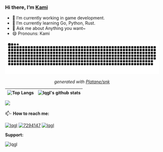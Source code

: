 <!--
**lqgl/lqgl** is a ✨ _special_ ✨ repository because its `README.md` (this file) appears on your GitHub profile.

Here are some ideas to get you started:

-->
### Hi there, I’m [Kami](https://lqgl.asia/)

- 🔭 I’m currently working in game development.
- 🌱 I’m currently learning Go, Python, Rust.
- 💬 Ask me about Anything you want~
- 😄 Pronouns: Kami

<!-- Snake Game -->
<div align="center">
  <picture>
    <source media="(prefers-color-scheme: dark)" srcset="https://raw.githubusercontent.com/lqgl/lqgl/output/github-contribution-grid-snake-dark.svg">
    <source media="(prefers-color-scheme: light)" srcset="https://raw.githubusercontent.com/lqgl/lqgl/output/github-contribution-grid-snake.svg">
    <img alt="github contribution grid snake animation" src="https://raw.githubusercontent.com/lqgl/lqgl/output/github-contribution-grid-snake.svg">
  </picture>

_generated with [Platane/snk](https://github.com/Platane/snk)_
</div>

<!-- ## Github Contributions 📈 -->
| ![Top Langs](https://github-readme-stats.vercel.app/api/top-langs/?username=lqgl&langs_count=8&theme=react&layout=compact) | ![lqgl's github stats](https://github-readme-stats.vercel.app/api?username=lqgl&show_icons=true&theme=react)                                                                                               |
|----------------------------------------------------------------------------------------------------------------------------|------------------------------------------------------------------------------------------------------------------------------------------------------------------------------------------------------------|

<div align="left">

![](https://komarev.com/ghpvc/?username=lqgl&label=PROFILE+VIEWS&style=for-the-badge&color=brightgreen)

</div>

<div>
📫- <b>How to reach me:</b> <br/>

<p align="left">
<a href="https://dev.to/lqgl" target="blank"><img align="center" src="https://raw.githubusercontent.com/rahuldkjain/github-profile-readme-generator/master/src/images/icons/Social/devto.svg" alt="lqgl" height="30" width="40" /></a>
<a href="https://stackoverflow.com/users/19827310" target="blank"><img align="center" src="https://raw.githubusercontent.com/rahuldkjain/github-profile-readme-generator/master/src/images/icons/Social/stack-overflow.svg" alt="7294147" height="30" width="40" /></a>
<a href="https://www.leetcode.com/lqgl" target="blank"><img align="center" src="https://raw.githubusercontent.com/rahuldkjain/github-profile-readme-generator/master/src/images/icons/Social/leet-code.svg" alt="lqgl" height="30" width="40" /></a>
</p>

<b align="left">Support:</b>
<p>
<a href="https://www.buymeacoffee.com/lqgl"> <img align="left" src="https://cdn.buymeacoffee.com/buttons/v2/default-yellow.png" height="50" width="210" alt="lqgl" /></a>
<br/>
</div>
